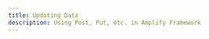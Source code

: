```yaml
---
title: Updating Data
description: Using Post, Put, etc. in Amplify Framework
---
```


<inline-fragment platform="js" src="~/lib/restapi/fragments/js/update.md"></inline-fragment>
<inline-fragment platform="ios" src="~/lib/restapi/fragments/ios/update.md"></inline-fragment>
<inline-fragment platform="android" src="~/lib/restapi/fragments/android/update.md"></inline-fragment>
